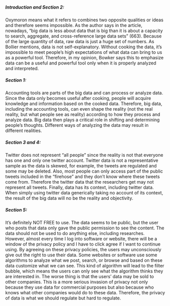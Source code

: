 
##### Introduction and Section 2:
Oxymoron means what it refers to combines two opposite qualities or ideas and therefore seems impossible. As the author says in the article, nowadays, “big data is less about data that is big than it is about a capacity to search, aggregate, and cross-reference large data sets” (663). Because of the large quantity of data, raw data is just a huge set of numbers. As Bollier mentions, data is not self-explanatory. Without cooking the data, it’s impossible to meet people’s high expectations of what data can bring to us as a powerful tool. Therefore, in my opinion, Bowker says this to emphasize data can be a useful and powerful tool only when it is properly analyzed and interpreted.


##### Section 1:
Accounting tools are parts of the big data and can process or analyze data. Since the data only becomes useful after cooking, people will acquire knowledge and information based on the cooked data. Therefore, big data, including the accounting tools, can even shape the reality (not the real reality, but what people see as reality) according to how they process and analyze data. Big data then plays a critical role in shifting and determining people’s thoughts. Different ways of analyzing the data may result in different realities.

##### Section 3 and 4:
Twitter does not represent “all people” since the reality is not that everyone has one and only one twitter account. Twitter data is not a representative sample as the data is skewed, for example, the tweets are regulated and some may be deleted. Also, most people can only access part of the public tweets included in the “firehose” and they don’t know where these tweets come from. Therefore the twitter data that the researchers get may not represent all tweets. Finally, data has its context, including twitter data. When simply using twitter data generically taking no account of its context, the result of the big data will no be the reality and objectivity.

##### Section 5:
It’s definitely NOT FREE to use. The data seems to be public, but the user who posts that data only gave the public permission to see the content. The data should not be used to do anything else, including researches. However, almost every time I log into software or website, there will be a window of the privacy policy and I have to click agree if I want to continue using. By agreeing on these privacy policies, the users may unconsciously give out the right to use their data. Some websites or software use some algorithms to analyze what we post, search, or browse and based on these data customize what we can see. This kind of algorithm will lead to the filter bubble, which means the users can only see what the algorithm thinks they are interested in. The worse thing is that the users’ data may be sold to other companies. This is a more serious invasion of privacy not only because they use data for commercial purposes but also because who knows what other companies would do to these data. Therefore, the privacy of data is what we should regulate but hard to regulate.
